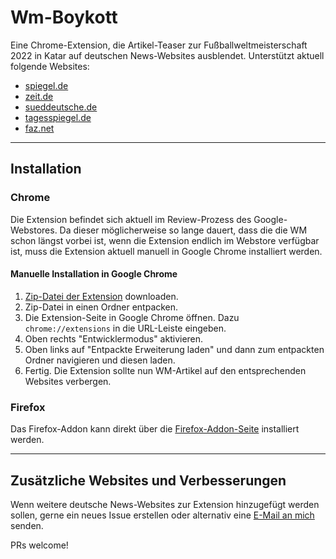 # Wm-Boykott

Eine Chrome-Extension, die Artikel-Teaser zur Fußballweltmeisterschaft 2022 in Katar auf deutschen News-Websites ausblendet. Unterstützt aktuell folgende Websites:

- [spiegel.de](https://www.spiegel.de)
- [zeit.de](https://www.zeit.de)
- [sueddeutsche.de](https://www.sueddeutsche.de)
- [tagesspiegel.de](https://www.tagesspiegel.de)
- [faz.net](https://www.faz.net)

----

## Installation

### Chrome

Die Extension befindet sich aktuell im Review-Prozess des Google-Webstores. Da dieser möglicherweise so lange dauert, dass die die WM schon längst vorbei ist, wenn die Extension endlich im Webstore verfügbar ist, muss die Extension aktuell manuell in Google Chrome installiert werden.

#### Manuelle Installation in Google Chrome

1. [Zip-Datei der Extension](https://github.com/trych/wm-boykott/releases/download/v1.0.1/wm_boykott_chrome_v1.0.1.zip) downloaden.
2. Zip-Datei in einen Ordner entpacken.
3. Die Extension-Seite in Google Chrome öffnen. Dazu `chrome://extensions` in die URL-Leiste eingeben.
4. Oben rechts "Entwicklermodus" aktivieren.
5. Oben links auf "Entpackte Erweiterung laden" und dann zum entpackten Ordner navigieren und diesen laden.
6. Fertig. Die Extension sollte nun WM-Artikel auf den entsprechenden Websites verbergen.

### Firefox

Das Firefox-Addon kann direkt über die [Firefox-Addon-Seite](https://addons.mozilla.org/de/firefox/addon/wm-boykott/) installiert werden.

----

## Zusätzliche Websites und Verbesserungen

Wenn weitere deutsche News-Websites zur Extension hinzugefügt werden sollen, gerne ein neues Issue erstellen oder alternativ eine [E-Mail an mich](mailto:wm-boykott@trych.dev) senden.

PRs welcome!
